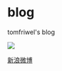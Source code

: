 # blog
tomfriwel's blog

[![](https://img.shields.io/badge/weibo-tomfriwel-blue.svg)](https://weibo.com/tomfriwel)

[新浪微博](https://weibo.com/tomfriwel)

